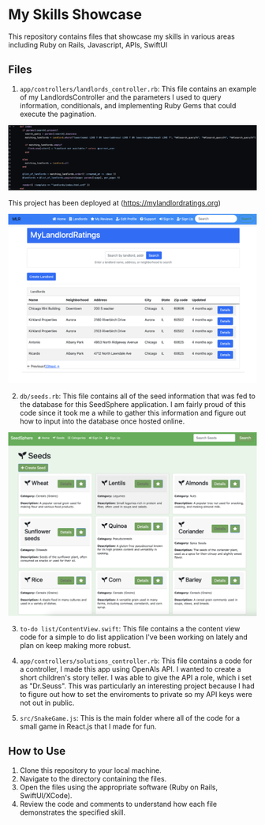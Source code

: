 # My Skills Showcase

This repository contains files that showcase my skills in various areas including Ruby on Rails, Javascript, APIs, SwiftUI

## Files

1. `app/controllers/landlords_controller.rb`: This file contains an example of my LandlordsController and the parameters I used to query information, conditionals, and implementing Ruby Gems that could execute the pagination. 

![LandlordRatingsCode](https://github.com/jdowns525/skills_Showcase/blob/main/line4_21.png)

This project has been deployed at (https://mylandlordratings.org)

![LandlordRatings](https://github.com/jdowns525/skills_Showcase/blob/main/landlord.png)

2. `db/seeds.rb`: This file contains all of the seed information that was fed to the database for this SeedSphere application. I am fairly proud of this code since it took me a while to gather this information and figure out how to input into the database once hosted online. 

![SeedSphere Site Screenshot](https://github.com/jdowns525/skills_Showcase/blob/main/seeds.png)

3. `to-do list/ContentView.swift`: This file contains a the content view code for a simple to do list application I've been working on lately and plan on keep making more robust.

4. `app/controllers/solutions_controller.rb`: This file contains a code for a controller, I made this app using OpenAIs API. I wanted to create a short children's story teller. I was able to give the API a role, which i set as "Dr.Seuss". This was particularly an interesting project because I had to figure out how to set the enviroments to private so my API keys were not out in public.

5. `src/SnakeGame.js`: This is the main folder where all of the code for a small game in React.js that I made for fun.

## How to Use

1. Clone this repository to your local machine.
2. Navigate to the directory containing the files.
3. Open the files using the appropriate software (Ruby on Rails, SwiftUI/XCode).
4. Review the code and comments to understand how each file demonstrates the specified skill.

